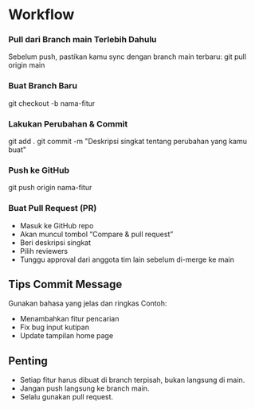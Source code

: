 # Workflow

### Pull dari Branch main Terlebih Dahulu
Sebelum push, pastikan kamu sync dengan branch main terbaru:
git pull origin main

### Buat Branch Baru
git checkout -b nama-fitur

### Lakukan Perubahan & Commit
git add .
git commit -m "Deskripsi singkat tentang perubahan yang kamu buat"

### Push ke GitHub
git push origin nama-fitur

### Buat Pull Request (PR)
- Masuk ke GitHub repo
- Akan muncul tombol “Compare & pull request”
- Beri deskripsi singkat
- Pilih reviewers
- Tunggu approval dari anggota tim lain sebelum di-merge ke main

## Tips Commit Message
Gunakan bahasa yang jelas dan ringkas
Contoh:
- Menambahkan fitur pencarian
- Fix bug input kutipan
- Update tampilan home page

## Penting 
- Setiap fitur harus dibuat di branch terpisah, bukan langsung di main.
- Jangan push langsung ke branch main.
- Selalu gunakan pull request.
